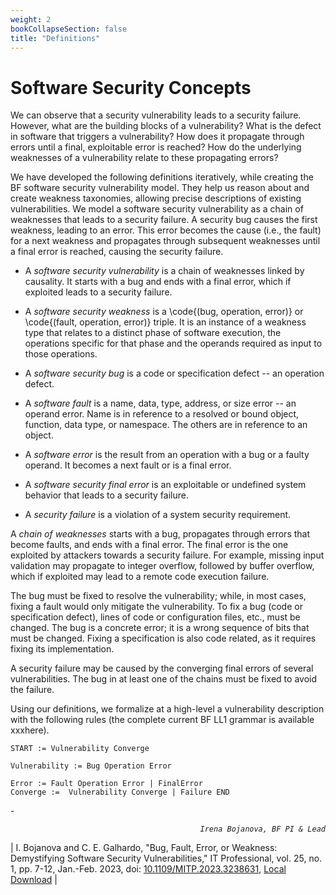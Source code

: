 ```yaml
---
weight: 2
bookCollapseSection: false
title: "Definitions"
---
```

# Software Security Concepts

We can observe that a security vulnerability leads to a security failure. However, what are the building blocks of a vulnerability? What is the defect in software that triggers a vulnerability? How does it propagate through errors until a final, exploitable error is reached? How do the underlying weaknesses of a vulnerability relate to these propagating errors? 

We have developed the following definitions iteratively, while creating the BF software security vulnerability model. They help us reason about and create weakness taxonomies, allowing precise descriptions of existing vulnerabilities. We model a software security vulnerability as a chain of weaknesses that leads to a security failure. A security bug causes the first weakness, leading to an error. This error becomes the cause (i.e., the fault) for a next weakness and propagates through subsequent weaknesses until a final error is reached, causing the security failure.

*   A _software security vulnerability_ is a chain of weaknesses linked by causality. It starts with a bug and ends with a final error, which if exploited leads to a security failure.

*   A _software security weakness_ is a \code{(bug, operation, error)} or \code{(fault, operation, error)} triple. It is an instance of a weakness type that relates to a distinct phase of software execution, the operations specific for that phase and the operands required as input to those operations.

*   A _software security bug_ is a code or specification defect -- an operation defect. 

*   A _software fault_ is a name, data, type, address, or size error -- an operand error. Name is in reference to a resolved or bound object, function, data type, or namespace. The others are in reference to an object.

*   A _software error_ is the result from an operation with a bug or a faulty operand. It becomes a next fault or is a final error.

*   A _software security final error_ is an exploitable or undefined system behavior that leads to a security failure. 

*   A _security failure_ is a violation of a system security requirement. 

A _chain of weaknesses_ starts with a bug, propagates through errors that become faults, and ends with a final error. The final error is the one exploited by attackers towards a security failure. For example, missing input validation may propagate to integer overflow, followed by buffer overflow, which if exploited may lead to a remote code execution failure.

The bug must be fixed to resolve the vulnerability; while, in most cases, fixing a fault would only mitigate the vulnerability. To fix a bug (code or specification defect), lines of code or configuration files, etc., must be changed. The bug is a concrete error; it is a wrong sequence of bits that must be changed. Fixing a specification is also code related, as it requires fixing its implementation. 

A security failure may be caused by the converging final errors of several vulnerabilities. The bug in at least one of the chains must be fixed to avoid the failure.

Using our definitions, we formalize at a high-level a vulnerability description with the following rules (the complete current BF LL1 grammar is available xxxhere).

`START := Vulnerability Converge`

`Vulnerability := Bug Operation Error`

`Error := Fault Operation Error | FinalError `  
`Converge :=  Vulnerability Converge | Failure END`

-<div style="text-align:right">_`Irena Bojanova, BF PI & Lead`_</div>

| I. Bojanova and C. E. Galhardo, "Bug, Fault, Error, or Weakness: Demystifying Software Security Vulnerabilities," IT Professional, vol. 25, no. 1, pp. 7-12, Jan.-Feb. 2023, doi: [10.1109/MITP.2023.3238631](https://doi.ieeecomputersociety.org/10.1109/MITP.2023.3238631), [Local Download](https://tsapps.nist.gov/publication/get_pdf.cfm?pub_id=936191) | 

